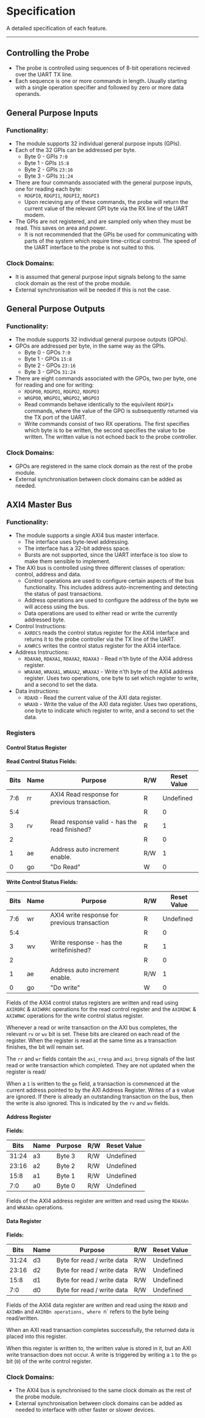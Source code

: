 
# Specification

A detailed specification of each feature.

---

## Controlling the Probe

- The probe is controlled using sequences of 8-bit operations recieved over the
  UART TX line.
- Each sequence is one or more commands in length. Usually starting with a
  single operation specifier and followed by zero or more data operands.

## General Purpose Inputs

### Functionality:

- The module supports 32 individual general purpose inputs (GPIs).
- Each of the 32 GPIs can be addressed per byte.
    - Byte 0 - GPIs `7:0`
    - Byte 1 - GPIs `15:8`
    - Byte 2 - GPIs `23:16`
    - Byte 3 - GPIs `31:24`
- There are four commands associated with the general purpose inputs, one for
  reading each byte:
    - `RDGPI0`, `RDGPI1`, `RDGPI2`, `RDGPI3`
    - Upon recieving any of these commands, the probe will return the current
      value of the relevant GPI byte via the RX line of the UART modem.
- The GPIs are not registered, and are sampled only when they must be read.
  This saves on area and power.
    - It is not recommended that the GPIs be used for communicating with
      parts of the system which require time-critical control. The speed of
      the UART interface to the probe is not suited to this.

### Clock Domains:

- It is assumed that general purpose input signals belong to the same clock
  domain as the rest of the probe module.
- External synchronisation will be needed if this is not the case.

## General Purpose Outputs

### Functionality:

- The module supports 32 individual general purpose outputs (GPOs).
- GPOs are addressed per byte, in the same way as the GPIs.
    - Byte 0 - GPOs `7:0`
    - Byte 1 - GPOs `15:8`
    - Byte 2 - GPOs `23:16`
    - Byte 3 - GPOs `31:24`
- There are eight commands associated with the GPOs, two per byte, one for
  reading and one for writing:
    - `RDGPO0`, `RDGPO1`, `RDGPO2`, `RDGPO3`
    - `WRGPO0`, `WRGPO1`, `WRGPO2`, `WRGPO3`
    - Read commands behave identically to the equivilent `RDGPIx` commands,
      where the value of the GPO is subsequently returned via the TX port of
      the UART.
    - Write commands consist of two RX operations. The first specifies which
      byte is to be written, the second specifies the value to be written. The
      written value is not echoed back to the probe controller.

### Clock Domains:

- GPOs are registered in the same clock domain as the rest of the probe module.
- External synchronisation between clock domains can be added as needed.


## AXI4 Master Bus

### Functionality:

- The module supports a single AXI4 bus master interface.
    - The interface uses byte-level addressing.
    - The interface has a 32-bit address space.
    - Bursts are not supported, since the UART interface is too slow to make
      them sensible to implement.
- The AXI bus is controlled using three different classes of operation:
  control, address and data.
    - Control operations are used to configure certain aspects of the bus
      functionality. This includes address auto-incrementing and detecting
      the status of past transactions.
    - Address operations are used to configure the address of the byte we will
      access using the bus.
    - Data operations are used to either read or write the currently addressed
      byte.
- Control Instructions:
    - `AXRDCS` reads the control status register for the AXI4 interface and
      returns it to the probe controller via the TX line of the UART.
    - `AXWRCS` writes the control status register for the AXI4 interface.
- Address Instructions:
    - `RDAXA0`, `RDAXA1`, `RDAXA2`, `RDAXA3` - Read n'th byte of the AXI4
      address register.
    - `WRAXA0`, `WRAXA1`, `WRAXA2`, `WRAXA3` - Write n'th byte of the AXI4
      address register. Uses two operations, one byte to set which register
      to write, and a second to set the data.
- Data instructions:
    - `RDAXD` - Read the current value of the AXI data register.
    - `WRAXD` - Write the value of the AXI data register. Uses two operations,
      one byte to indicate  which register to write, and a second to set the
      data.

### Registers
   
#### Control Status Register

**Read Control Status Fields:**

Bits | Name |   Purpose                                    | R/W | Reset Value
-----|------|----------------------------------------------|-----|-------------
7:6  | rr   | AXI4 Read response for previous transaction. | R   | Undefined
5:4  |      |                                              | R   | 0        
3    | rv   | Read response valid - has the read finished? | R   | 1
2    |      |                                              | R   | 0        
1    | ae   | Address auto increment enable.               | R/W | 1         
0    | go   | "Do Read"                                    | W   | 0


**Write Control Status Fields:**

Bits | Name |   Purpose                                    | R/W | Reset Value
-----|------|----------------------------------------------|-----|-------------
7:6  | wr   | AXI4 write response for previous transaction | R   | Undefined
5:4  |      |                                              | R   | 0        
3    | wv   | Write response - has the writefinished?      | R   | 1
2    |      |                                              | R   | 0        
1    | ae   | Address auto increment enable.               | R/W | 1         
0    | go   | "Do write"                                   | W   | 0

Fields of the AXI4 control status registers are written and read using 
`AXIRDRC` & `AXIWRRC` operations for the read control register and the 
`AXIRDWC` & `AXIWRWC` operations for the write control status register.

Whenever a read or write transaction on the AXI bus completes, the relevant
`rv` or `wv` bit is set. These bits are cleared on each read of the register.
When the register is read at the same time as a transaction finishes, the bit
will remain set.

The `rr` and `wr` fields contain the `axi_rresp` and `axi_bresp` signals of
the last read or write transaction which completed. They are not updated
when the register is read/

When a `1` is written to the `go` field, a transaction is commenced at
the current address pointed to by the AXI Address Register. Writes of a 
`0` value are ignored. If there is already an outstanding transaction on
the bus, then the write is also ignored. This is indicated by the `rv` and
`wv` fields.


#### Address Register

**Fields:**

Bits | Name |   Purpose                                    | R/W | Reset Value
-----|------|----------------------------------------------|-----|-------------
31:24| a3   | Byte 3                                       | R/W | Undefined
23:16| a2   | Byte 2                                       | R/W | Undefined
15:8 | a1   | Byte 1                                       | R/W | Undefined
7:0  | a0   | Byte 0                                       | R/W | Undefined

Fields of the AXI4 address register are written and read using the `RDAXAn`
and `WRAXAn` operations.


#### Data Register

**Fields:**

Bits | Name |   Purpose                                    | R/W | Reset Value
-----|------|----------------------------------------------|-----|-------------
31:24| d3   | Byte for read / write data                   | R/W | Undefined
23:16| d2   | Byte for read / write data                   | R/W | Undefined
15:8 | d1   | Byte for read / write data                   | R/W | Undefined
7:0  | d0   | Byte for read / write data                   | R/W | Undefined


Fields of the AXI4 data register are written and read using the `RDAXD`
and `AXIWBn` and `AXIRBn operations, where `n` refers to the byte being
read/written.

When an AXI read transaction completes successfully, the returned data is
placed into this register.

When this register is written to, the written value is stored in it, but
an AXI write transaction does not occur. A write is triggered by writing a `1`
to the `go` bit (`0`) of the write control register.

### Clock Domains:

- The AXI4 bus is synchronised to the same clock domain as the rest of the
  probe module.
- External synchronisation between clock domains can be added as needed to
  interface with other faster or slower devices.
